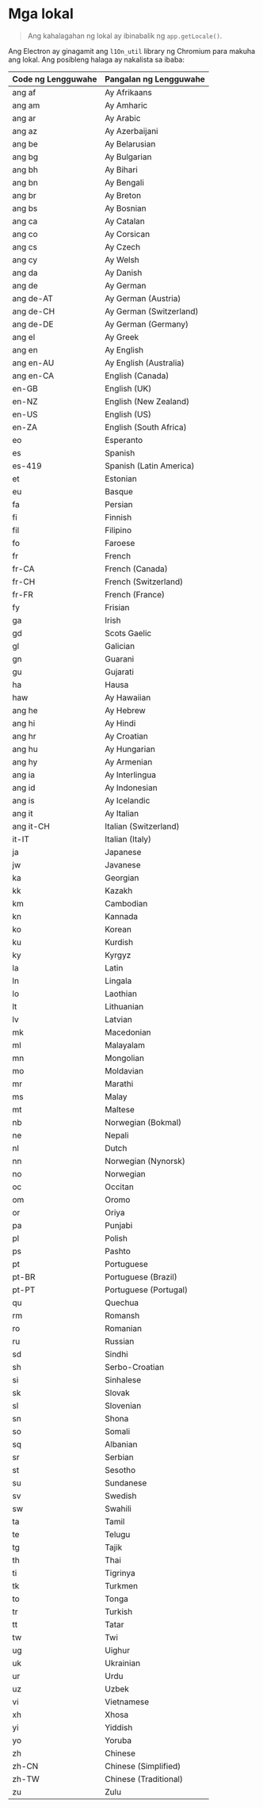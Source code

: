 # Mga lokal

> Ang kahalagahan ng lokal ay ibinabalik ng `app.getLocale()`.

Ang Electron ay ginagamit ang `l1On_util` library ng Chromium para makuha ang lokal. Ang posibleng halaga ay nakalista sa ibaba:

| Code ng Lengguwahe | Pangalan ng Lengguwahe  |
| ------------------ | ----------------------- |
| ang af             | Ay Afrikaans            |
| ang am             | Ay Amharic              |
| ang ar             | Ay Arabic               |
| ang az             | Ay Azerbaijani          |
| ang be             | Ay Belarusian           |
| ang bg             | Ay Bulgarian            |
| ang bh             | Ay Bihari               |
| ang bn             | Ay Bengali              |
| ang br             | Ay Breton               |
| ang bs             | Ay Bosnian              |
| ang ca             | Ay Catalan              |
| ang co             | Ay Corsican             |
| ang cs             | Ay Czech                |
| ang cy             | Ay Welsh                |
| ang da             | Ay Danish               |
| ang de             | Ay German               |
| ang de-AT          | Ay German (Austria)     |
| ang de-CH          | Ay German (Switzerland) |
| ang de-DE          | Ay German (Germany)     |
| ang el             | Ay Greek                |
| ang en             | Ay English              |
| ang en-AU          | Ay English (Australia)  |
| ang en-CA          | English (Canada)        |
| en-GB              | English (UK)            |
| en-NZ              | English (New Zealand)   |
| en-US              | English (US)            |
| en-ZA              | English (South Africa)  |
| eo                 | Esperanto               |
| es                 | Spanish                 |
| es-419             | Spanish (Latin America) |
| et                 | Estonian                |
| eu                 | Basque                  |
| fa                 | Persian                 |
| fi                 | Finnish                 |
| fil                | Filipino                |
| fo                 | Faroese                 |
| fr                 | French                  |
| fr-CA              | French (Canada)         |
| fr-CH              | French (Switzerland)    |
| fr-FR              | French (France)         |
| fy                 | Frisian                 |
| ga                 | Irish                   |
| gd                 | Scots Gaelic            |
| gl                 | Galician                |
| gn                 | Guarani                 |
| gu                 | Gujarati                |
| ha                 | Hausa                   |
| haw                | Ay Hawaiian             |
| ang he             | Ay Hebrew               |
| ang hi             | Ay Hindi                |
| ang hr             | Ay Croatian             |
| ang hu             | Ay Hungarian            |
| ang hy             | Ay Armenian             |
| ang ia             | Ay Interlingua          |
| ang id             | Ay Indonesian           |
| ang is             | Ay Icelandic            |
| ang it             | Ay Italian              |
| ang it-CH          | Italian (Switzerland)   |
| it-IT              | Italian (Italy)         |
| ja                 | Japanese                |
| jw                 | Javanese                |
| ka                 | Georgian                |
| kk                 | Kazakh                  |
| km                 | Cambodian               |
| kn                 | Kannada                 |
| ko                 | Korean                  |
| ku                 | Kurdish                 |
| ky                 | Kyrgyz                  |
| la                 | Latin                   |
| ln                 | Lingala                 |
| lo                 | Laothian                |
| lt                 | Lithuanian              |
| lv                 | Latvian                 |
| mk                 | Macedonian              |
| ml                 | Malayalam               |
| mn                 | Mongolian               |
| mo                 | Moldavian               |
| mr                 | Marathi                 |
| ms                 | Malay                   |
| mt                 | Maltese                 |
| nb                 | Norwegian (Bokmal)      |
| ne                 | Nepali                  |
| nl                 | Dutch                   |
| nn                 | Norwegian (Nynorsk)     |
| no                 | Norwegian               |
| oc                 | Occitan                 |
| om                 | Oromo                   |
| or                 | Oriya                   |
| pa                 | Punjabi                 |
| pl                 | Polish                  |
| ps                 | Pashto                  |
| pt                 | Portuguese              |
| pt-BR              | Portuguese (Brazil)     |
| pt-PT              | Portuguese (Portugal)   |
| qu                 | Quechua                 |
| rm                 | Romansh                 |
| ro                 | Romanian                |
| ru                 | Russian                 |
| sd                 | Sindhi                  |
| sh                 | Serbo-Croatian          |
| si                 | Sinhalese               |
| sk                 | Slovak                  |
| sl                 | Slovenian               |
| sn                 | Shona                   |
| so                 | Somali                  |
| sq                 | Albanian                |
| sr                 | Serbian                 |
| st                 | Sesotho                 |
| su                 | Sundanese               |
| sv                 | Swedish                 |
| sw                 | Swahili                 |
| ta                 | Tamil                   |
| te                 | Telugu                  |
| tg                 | Tajik                   |
| th                 | Thai                    |
| ti                 | Tigrinya                |
| tk                 | Turkmen                 |
| to                 | Tonga                   |
| tr                 | Turkish                 |
| tt                 | Tatar                   |
| tw                 | Twi                     |
| ug                 | Uighur                  |
| uk                 | Ukrainian               |
| ur                 | Urdu                    |
| uz                 | Uzbek                   |
| vi                 | Vietnamese              |
| xh                 | Xhosa                   |
| yi                 | Yiddish                 |
| yo                 | Yoruba                  |
| zh                 | Chinese                 |
| zh-CN              | Chinese (Simplified)    |
| zh-TW              | Chinese (Traditional)   |
| zu                 | Zulu                    |